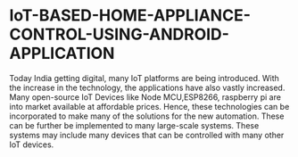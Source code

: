 # IoT-BASED-HOME-APPLIANCE-CONTROL-USING-ANDROID-APPLICATION
Today India getting digital, many IoT platforms are being introduced. With the increase in the technology, the applications have also vastly increased. Many open-source IoT Devices like Node MCU,ESP8266, raspberry pi are into market available at affordable prices. Hence, these technologies can be incorporated to make many of the solutions for the new automation. These can be further be implemented to many large-scale systems. These systems may include many devices that can be controlled with many other IoT devices. 
